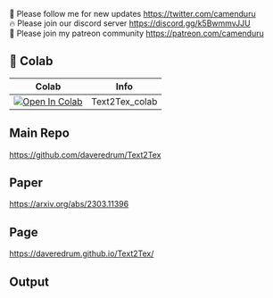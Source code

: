 🐣 Please follow me for new updates https://twitter.com/camenduru <br />
🔥 Please join our discord server https://discord.gg/k5BwmmvJJU <br />
🥳 Please join my patreon community https://patreon.com/camenduru <br />

## 🦒 Colab

| Colab | Info
| --- | --- |
[![Open In Colab](https://colab.research.google.com/assets/colab-badge.svg)](https://colab.research.google.com/github/camenduru/Text2Tex-colab/blob/main/Text2Tex_colab.ipynb) | Text2Tex_colab

## Main Repo
https://github.com/daveredrum/Text2Tex

## Paper
https://arxiv.org/abs/2303.11396

## Page
https://daveredrum.github.io/Text2Tex/

## Output

